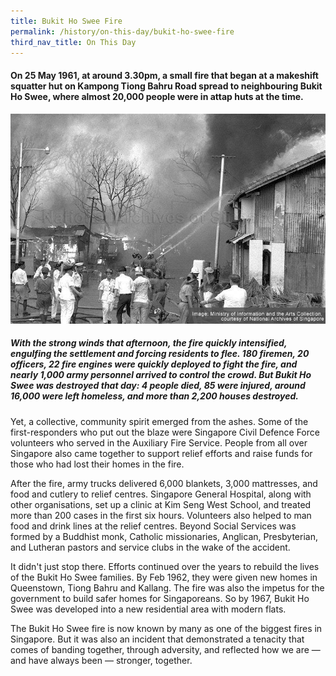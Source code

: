 ```yaml
---
title: Bukit Ho Swee Fire
permalink: /history/on-this-day/bukit-ho-swee-fire
third_nav_title: On This Day
---
```


#### On 25 May 1961, at around 3.30pm, a small fire that began at a makeshift squatter hut on Kampong Tiong Bahru Road spread to neighbouring Bukit Ho Swee, where almost 20,000 people were in attap huts at the time. 

![Alt text for image on Isomer site](/images/183798906_5529375907104329_1496355667352748066_n.jpg)

##### With the strong winds that afternoon, the fire quickly intensified, engulfing the settlement and forcing residents to flee. 180 firemen, 20 officers, 22 fire engines were quickly deployed to fight the fire, and nearly 1,000 army personnel arrived to control the crowd. But Bukit Ho Swee was destroyed that day: 4 people died, 85 were injured, around 16,000 were left homeless, and more than 2,200 houses destroyed.

Yet, a collective, community spirit emerged from the ashes. Some of the first-responders who put out the blaze were Singapore Civil Defence Force volunteers who served in the Auxiliary Fire Service. People from all over Singapore also came together to support relief efforts and raise funds for those who had lost their homes in the fire.

After the fire, army trucks delivered 6,000 blankets, 3,000 mattresses, and food and cutlery to relief centres. Singapore General Hospital, along with other organisations, set up a clinic at Kim Seng West School, and treated more than 200 cases in the first six hours. Volunteers also helped to man food and drink lines at the relief centres. Beyond Social Services was formed by a Buddhist monk, Catholic missionaries, Anglican, Presbyterian, and Lutheran pastors and service clubs in the wake of the accident. 

It didn't just stop there. Efforts continued over the years to rebuild the lives of the Bukit Ho Swee families. By Feb 1962, they were given new homes in Queenstown, Tiong Bahru and Kallang. The fire was also the impetus for the government to build safer homes for Singaporeans. So by 1967, Bukit Ho Swee was developed into a new residential area with modern flats.

The Bukit Ho Swee fire is now known by many as one of the biggest fires in Singapore. But it was also an incident that demonstrated a tenacity that comes of banding together, through adversity, and reflected how we are — and have always been — stronger, together.